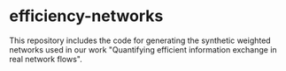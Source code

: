 # efficiency-networks
This repository includes the code for generating the synthetic weighted networks used in our work "Quantifying efficient information exchange in real network flows".
